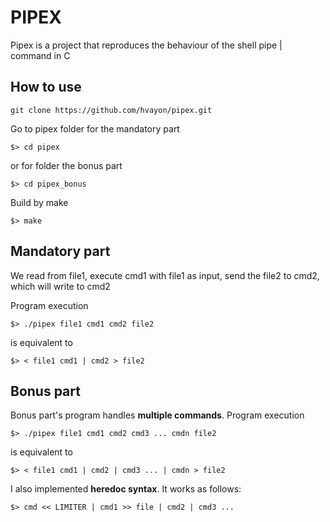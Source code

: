 # __PIPEX__
Pipex is a project that reproduces the behaviour of the shell pipe | command in C

## __How to use__

    git clone https://github.com/hvayon/pipex.git

Go to pipex folder for the mandatory part

    $> cd pipex

or for folder the bonus part

    $> cd pipex_bonus

Build by make

    $> make

## __Mandatory part__

We read from file1, execute cmd1 with file1 as input, send the file2 to cmd2, which will write to cmd2

Program execution

    $> ./pipex file1 cmd1 cmd2 file2

is equivalent to

    $> < file1 cmd1 | cmd2 > file2

## __Bonus part__

Bonus part's program handles __multiple commands__. Program execution

    $> ./pipex file1 cmd1 cmd2 cmd3 ... cmdn file2

is equivalent to

    $> < file1 cmd1 | cmd2 | cmd3 ... | cmdn > file2

I also implemented __heredoc syntax__. It works as follows:

    $> cmd << LIMITER | cmd1 >> file | cmd2 | cmd3 ...


    

